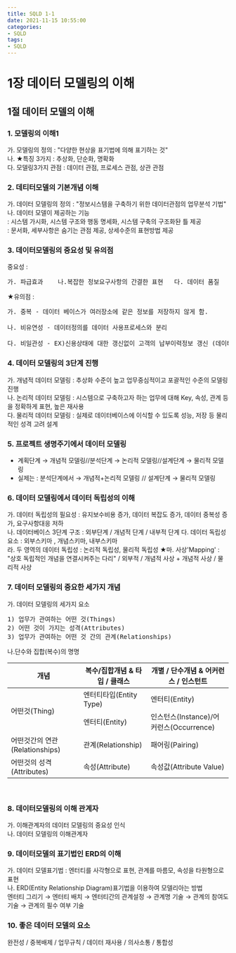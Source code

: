 ```yaml
---
title: SQLD 1-1
date: 2021-11-15 10:55:00
categories:
- SQLD
tags:
- SQLD
---
```

# 1장 데이터 모델링의 이해

## 1절 데이터 모델의 이해

### 1. 모델링의 이해1
가. 모델링의 정의 : "다양한 현상을 표기법에 의해 표기하는 것"<br>
나. ★특징 3가지 : 추상화, 단순화, 명확화<br>
다. 모델링3가지 관점 : 데이터 관점, 프로세스 관점, 상관 관점<br>

### 2. 데티터모델의 기본개념 이해
가. 데이터 모델링의 정의 : "정보시스템을 구축하기 위한 데이터관점의 업무분석 기법"<br>
나. 데이터 모델이 제공하는 기능<br>
: 시스템 가시화, 시스템 구조와 행동 명세화, 시스템 구축의 구조화돤 틀 제공<br>
: 문서화, 세부사항은 숨기는 관점 제공, 상세수준의 표현방법 제공<br>

### 3. 데이터모델링의 중요성 및 유의점
중요성 :
<pre>가. 파급효과    나.복잡한 정보요구사항의 간결한 표현   다. 데이터 품질</pre>
★유의점 :
<pre>가. 중복 - 데이터 베이스가 여러장소에 같은 정보를 저장하지 않게 함.<br>
나. 비유연성 - 데이터정의를 데이터 사용프로세스와 분리<br>
다. 비일관성 - EX)신용상태에 대한 갱신없이 고객의 납부이력정보 갱신 (데이터가 끊임없이 바뀌는 것을 이야기함)</pre>

### 4. 데이터 모델링의 3단계 진행
가. 개념적 데이터 모델링 : 추상화 수준이 높고 업무중심적이고 포괄적인 수준의 모델링 진행<br>
나. 논리적 데이터 모델링 : 시스템으로 구축하고자 하는 업무에 대해 Key, 속성, 관계 등을 정확하게 표현, 높은 재사용<br>
다. 물리적 데이터 모델링 : 실제로 데이터베이스에 이식할 수 있도록 성능, 저장 등 물리적인 성격 고려 설계

### 5. 프로젝트 생명주기에서 데이터 모델링
* 계획단계 → 개념적 모델링//분석단계 → 논리적 모델링//설계단계 → 물리적 모델링<br>
* 실제는 : 분석단계에서 → 개념적+논리적 모델링 // 설계단계 → 물리적 모델링

### 6. 데이터 모델링에서 데이터 독립성의 이해
가. 데이터 독립성의 필요성 : 유지보수비용 증가, 데이터 복잡도 증가, 데이터 중복성 증가, 요구사항대응 저하<br>
나. 데이터베이스 3단계 구조 : 외부단계 / 개념적 단계 / 내부적 단계
다. 데이터 독립성 요소 : 외부스키마 , 개념스키마, 내부스키마<br>
라. 두 영역의 데이터 독립성 : 논리적 독립성, 물리적 독립성
★마. 사상'Mapping' : "상호 독립적인 개념을 연결시켜주는 다리" / 외부적 / 개념적 사상 + 개념적 사상 / 물리적 사상

### 7. 데이터 모델링의 중요한 세가지 개념
가. 데이터 모델링의 세가지 요소
<pre>
1) 업무가 관여하는 어떤 것(Things)
2) 어떤 것이 가지는 성격(Attributes)
3) 업무가 관여하는 어떤 것 간의 관계(Relationships)</pre>
나.단수와 집합(복수)의 명명<br>
<table>
<thead>
<tr>
<th>개념</th>
<th>복수/집합개념 & 타입 / 클래스</th>
<th>개별 / 단수개념 & 어커런스 / 인스턴트</th>
</tr>
</thead>
<tbody>
<tr>
<td rowspan="2">어떤것(Thing)</td>
<td>엔터티타입(Entity Type)</td>
<td>엔터티(Entity)</td>
</tr>
<td>엔터티(Entity)</td>
<td>인스턴스(Instance)/어커런스(Occurrence)
</tr>
<tr>
<td>어떤것간의 연관(Relationships)</td>
<td>관계(Relationship)</td>
<td>패어링(Pairing)</td>
</tr>
<tr>
<td>어떤것의 성격(Attributes)</td>
<td>속성(Attribute)</td>
<td>속성값(Attribute Value)</td>
</tr>
</tbody>
</table>
<br>

### 8. 데이터모델링의 이해 관계자
가. 이해관계자의 데이터 모델링의 중요성 인식<br>
나. 데이터 모델링의 이해관계자<br>

### 9. 데이터모델의 표기법인 ERD의 이해
 가. 데이터 모델표기법 : 엔터티를 사각형으로 표현, 관계를 마름모, 속성을 타원형으로 표현<br>
 나. ERD(Entity Relationship Diagram)표기법을 이용하여 모델리아는 방법
<br>
엔터티 그리기 → 엔터티 배치 → 엔터티간의 관계설정 → 관계명 기술 → 관계의 참여도 기술 → 관계의 필수 여부 기술 

### 10. 좋은 데이터 모델의 요소
완전성 / 중복배제 / 업무규칙 / 데이터 재사용 / 의사소통 / 통합성




